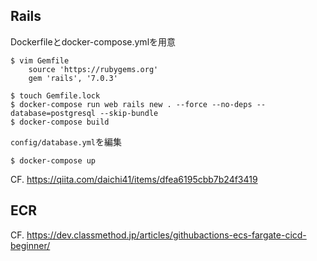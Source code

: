 ## Rails
Dockerfileとdocker-compose.ymlを用意

```
$ vim Gemfile
    source 'https://rubygems.org'
    gem 'rails', '7.0.3'

$ touch Gemfile.lock
$ docker-compose run web rails new . --force --no-deps --database=postgresql --skip-bundle
$ docker-compose build
```

`config/database.yml`を編集

```
$ docker-compose up
```

CF. https://qiita.com/daichi41/items/dfea6195cbb7b24f3419

## ECR 
CF. https://dev.classmethod.jp/articles/githubactions-ecs-fargate-cicd-beginner/
